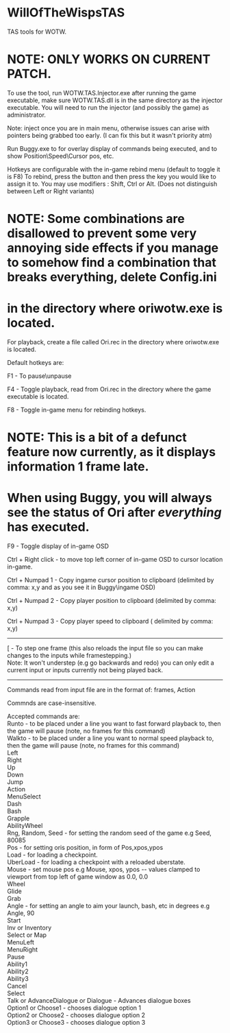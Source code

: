 # WillOfTheWispsTAS
TAS tools for WOTW.

# NOTE: ONLY WORKS ON CURRENT PATCH.

To use the tool, run WOTW.TAS.Injector.exe after running the game executable, make sure WOTW.TAS.dll is in the same directory as the injector executable. You will need to run the injector (and possibly the game) as administrator.

Note: inject once you are in main menu, otherwise issues can arise with pointers being grabbed too early.
(I can fix this but it wasn't priority atm)

Run Buggy.exe to for overlay display of commands being executed, and to show Position\Speed\Cursor pos, etc.

Hotkeys are configurable with the in-game rebind menu (default to toggle it is F8)
To rebind, press the button and then press the key you would like to assign it to.
You may use modifiers : Shift, Ctrl or Alt. (Does not distinguish between Left or Right variants)
# NOTE: Some combinations are disallowed to prevent some very annoying side effects if you manage to somehow find a combination that breaks everything, delete Config.ini
# in the directory where oriwotw.exe is located.

For playback, create a file called Ori.rec in the directory where oriwotw.exe is located.

Default hotkeys are:

F1 - To pause\unpause

F4 - Toggle playback, read from Ori.rec in the directory where the game executable is located.

F8 - Toggle in-game menu for rebinding hotkeys.

# NOTE: This is a bit of a defunct feature now currently, as it displays information 1 frame late.
# When using Buggy, you will always see the status of Ori after *everything* has executed.
F9 - Toggle display of in-game OSD 

Ctrl + Right click -  to move top left corner of in-game OSD to cursor location in-game.


Ctrl + Numpad 1 - Copy ingame cursor position to clipboard (delimited by comma: x,y and as you see it in Buggy\ingame OSD)

Ctrl + Numpad 2 - Copy player position to clipboard (delimited by comma: x,y)

Ctrl + Numpad 3 - Copy player speed to clipboard ( delimited by comma: x,y)

--------------------------------------------------------

[ - To step one frame (this also reloads the input file so you can make changes to the inputs while framestepping.)<br/>
Note: It won't understep (e.g go backwards and redo) you can only edit a current input or inputs currently not being
      played back.


--------------------------------------------------------

Commands read from input file are in the format of:
   frames, Action
   
Commnds are case-insensitive.
   
Accepted commands are: <br />
    Runto - to be placed under a line you want to fast forward playback to, then the game will pause (note, no frames for this command)<br />
    Walkto - to be placed under a line you want to normal speed playback to, then the game will pause (note, no frames for this command)<br />
    Left <br />
    Right <br />
    Up <br />
    Down <br />
    Jump <br />
    Action <br />
    MenuSelect <br />
    Dash <br />
    Bash <br />
    Grapple <br />
    AbilityWheel <br />
    Rng, Random, Seed - for setting the random seed of the game e.g Seed, 80085 <br />
    Pos  - for setting oris position, in form of Pos,xpos,ypos <br /> 
    Load - for loading a checkpoint. <br />
	UberLoad - for loading a checkpoint with a reloaded uberstate. <br />
    Mouse - set mouse pos e.g Mouse, xpos, ypos -- values clamped to viewport from top left of game window as 0.0, 0.0 <br />
    Wheel <br />
    Glide <br />
    Grab <br />
    Angle - for setting an angle to aim your launch, bash, etc in degrees e.g Angle, 90<br /> 
    Start <br />
    Inv or Inventory <br />
    Select or Map <br />
    MenuLeft <br />
    MenuRight <br />
    Pause <br />
    Ability1 <br />
    Ability2 <br />
    Ability3 <br />
    Cancel <br />
    Select <br />
	Talk or AdvanceDialogue or Dialogue - Advances dialogue boxes <br />
	Option1 or Choose1 - chooses dialogue option 1 <br />
	Option2 or Choose2 - chooses dialogue option 2 <br />
	Option3 or Choose3 - chooses dialogue option 3 <br />

	




